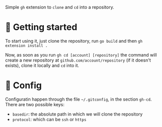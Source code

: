 Simple `gh` extension to `clone` and `cd` into a repository.

# 🏃 Getting started
To start using it, just clone the repository, run `go build` and then `gh extension install .`

Now, as soon as you run `gh cd [account] [repository]` the command will create a new repository at `github.com/account/repository` (if it doesn't exists), clone it locally and `cd` into it.

# 👷 Config
Configuratin happen through the file `~/.gitconfig`, in the section `gh-cd`. There are two possible keys:
- `basedir`: the absolute path in which we will clone the repository
- `protocol`: which can be `ssh` or `https`
